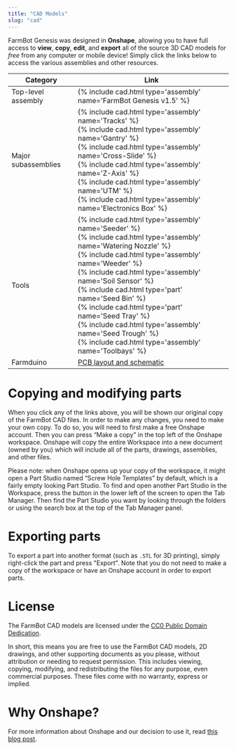```yaml
---
title: "CAD Models"
slug: "cad"
---
```


FarmBot Genesis was designed in **Onshape**, allowing you to have full access to **view**, **copy**, **edit**, and **export** all of the source 3D CAD models for *free* from any computer or mobile device! Simply click the links below to access the various assemblies and other resources.

|Category                      |Link                          |
|------------------------------|------------------------------|
|Top-level assembly            |{% include cad.html type='assembly' name='FarmBot Genesis v1.5' %}
|Major subassemblies           |{% include cad.html type='assembly' name='Tracks' %}<br>{% include cad.html type='assembly' name='Gantry' %}<br>{% include cad.html type='assembly' name='Cross-Slide' %}<br>{% include cad.html type='assembly' name='Z-Axis' %}<br>{% include cad.html type='assembly' name='UTM' %}<br>{% include cad.html type='assembly' name='Electronics Box' %}
|Tools                         |{% include cad.html type='assembly' name='Seeder' %}<br>{% include cad.html type='assembly' name='Watering Nozzle' %}<br>{% include cad.html type='assembly' name='Weeder' %}<br>{% include cad.html type='assembly' name='Soil Sensor' %}<br>{% include cad.html type='part' name='Seed Bin' %}<br>{% include cad.html type='part' name='Seed Tray' %}<br>{% include cad.html type='assembly' name='Seed Trough' %}<br>{% include cad.html type='assembly' name='Toolbays' %}
|Farmduino                     |<a href="https://drive.google.com/drive/folders/1mUYvzC2uOgCfWoyfXvQitavsMF2ly5H-?usp=sharing">PCB layout and schematic</a>

# Copying and modifying parts
When you click any of the links above, you will be shown our original copy of the FarmBot CAD files. In order to make any changes, you need to make your own copy. To do so, you will need to first make a free Onshape account. Then you can press “Make a copy” in the top left of the Onshape workspace. Onshape will copy the entire Workspace into a new document (owned by you) which will include all of the parts, drawings, assemblies, and other files.

Please note: when Onshape opens up your copy of the workspace, it might open a Part Studio named “Screw Hole Templates” by default, which is a fairly empty looking Part Studio. To find and open another Part Studio in the Workspace, press the button in the lower left of the screen to open the Tab Manager. Then find the Part Studio you want by looking through the folders or using the search box at the top of the Tab Manager panel.

# Exporting parts
To export a part into another format (such as `.STL` for 3D printing), simply right-click the part and press "Export". Note that you do not need to make a copy of the workspace or have an Onshape account in order to export parts.

# License
The FarmBot CAD models are licensed under the [CC0 Public Domain Dedication](https://creativecommons.org/publicdomain/zero/1.0/).

In short, this means you are free to use the FarmBot CAD models, 2D drawings, and other supporting documents as you please, without attribution or needing to request permission. This includes viewing, copying, modifying, and redistributing the files for any purpose, even commercial purposes. These files come with no warranty, express or implied.

# Why Onshape?
For more information about Onshape and our decision to use it, read [this blog post](https://farm.bot/blogs/news/farmbot-meet-onshape).
